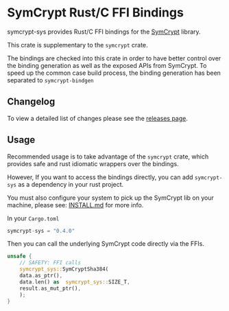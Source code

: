 # SymCrypt Rust/C FFI Bindings
symcrypt-sys provides Rust/C FFI bindings for the [SymCrypt](https://github.com/microsoft/SymCrypt) library. 

This crate is supplementary to the `symcrypt` crate.

The bindings are checked into this crate in order to have better control over the binding generation as well as the exposed APIs from SymCrypt. To speed up the common case build process, the binding generation has been separated to `symcrypt-bindgen`

## Changelog

To view a detailed list of changes please see the [releases page](https://github.com/microsoft/rust-symcrypt/releases/).


## Usage 

Recommended usage is to take advantage of the `symcrypt` crate, which provides safe and rust idiomatic wrappers over the bindings.

However, If you want to access the bindings directly, you can add `symcrypt-sys` as a dependency in your rust project.

You must also configure your system to pick up the SymCrypt lib on your machine, please see: [INSTALL.md](https://github.com/microsoft/rust-symcrypt/blob/main/rust-symcrypt/INSTALL.md) for more info.

In your `Cargo.toml`
```Rust
symcrypt-sys = "0.4.0"
```
Then you can call the underlying SymCrypt code directly via the FFIs.
```Rust
unsafe {
    // SAFETY: FFI calls
	symcrypt_sys::SymCryptSha384(
	data.as_ptr(),
	data.len() as  symcrypt_sys::SIZE_T,
	result.as_mut_ptr(),
	);
}
```